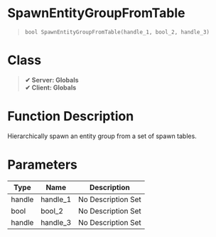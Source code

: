 # SpawnEntityGroupFromTable
> `bool SpawnEntityGroupFromTable(handle_1, bool_2, handle_3)`
# Class
> __✔ Server: Globals__  
> __✔ Client: Globals__  
# Function Description
Hierarchically spawn an entity group from a set of spawn tables.
# Parameters
Type|Name|Description
--|--|--
handle|handle_1|No Description Set
bool|bool_2|No Description Set
handle|handle_3|No Description Set

